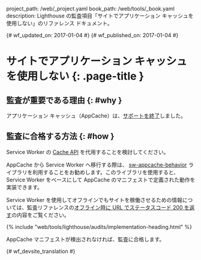 project_path: /web/_project.yaml
book_path: /web/tools/_book.yaml
description: Lighthouse の監査項目「サイトでアプリケーション キャッシュを使用しない」のリファレンス ドキュメント。

{# wf_updated_on: 2017-01-04 #}
{# wf_published_on: 2017-01-04 #}

#  サイトでアプリケーション キャッシュを使用しない {: .page-title }

##  監査が重要である理由 {: #why }

アプリケーション キャッシュ（AppCache）は、[サポートを終了][deprecated]しました。

[deprecated]: https://html.spec.whatwg.org/multipage/browsers.html#offline

##  監査に合格する方法 {: #how }

Service Worker の [Cache API][API] を代用することを検討してください。

AppCache から Service Worker へ移行する際は、
[sw-appcache-behavior][sw-appcache-behavior] ライブラリを利用することをお勧めします。このライブラリを使用すると、Service Worker をベースにして AppCache
のマニフェストで定義された動作を実装できます。


Service Worker
を使用してオフラインでもサイトを稼働させるための情報については、監査リファレンスの[オフライン時に URL でステータスコード 200 を返す](http-200-when-offline)の内容をご覧ください。


[API]: https://developer.mozilla.org/en-US/docs/Web/API/Cache

[sw-appcache-behavior]: https://github.com/GoogleChrome/sw-helpers/blob/master/packages/sw-appcache-behavior

{% include "web/tools/lighthouse/audits/implementation-heading.html" %}

AppCache マニフェストが検出されなければ、監査に合格します。


{# wf_devsite_translation #}
